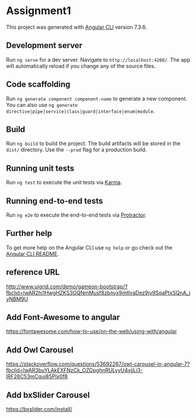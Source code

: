 # Assignment1

This project was generated with [Angular CLI](https://github.com/angular/angular-cli) version 7.3.6.

## Development server

Run `ng serve` for a dev server. Navigate to `http://localhost:4200/`. The app will automatically reload if you change any of the source files.

## Code scaffolding

Run `ng generate component component-name` to generate a new component. You can also use `ng generate directive|pipe|service|class|guard|interface|enum|module`.

## Build

Run `ng build` to build the project. The build artifacts will be stored in the `dist/` directory. Use the `--prod` flag for a production build.

## Running unit tests

Run `ng test` to execute the unit tests via [Karma](https://karma-runner.github.io).

## Running end-to-end tests

Run `ng e2e` to execute the end-to-end tests via [Protractor](http://www.protractortest.org/).

## Further help

To get more help on the Angular CLI use `ng help` or go check out the [Angular CLI README](https://github.com/angular/angular-cli/blob/master/README.md).

## reference URL

http://www.uigrid.com/demo/gameon-bootstrap/?fbclid=IwAR2hi1HwgHZKS3GQNmMusf8zbnyx9mtIvaDez9jv9SqaPtxSQnA_jyNBM9U

## Add Font-Awesome to angular

https://fontawesome.com/how-to-use/on-the-web/using-with/angular

## Add Owl Carousel

https://stackoverflow.com/questions/53692267/owl-carousel-in-angular-7?fbclid=IwAR3buYLAkEXFNzCk_OZGpghnRULyyU4xjjLi3-lRF26C53mCquj85PIx0f8

## Add bxSlider Carousel

https://bxslider.com/install/
